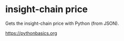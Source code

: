 # insight-chain price 

Gets the insight-chain price with Python (from JSON).

https://pythonbasics.org

